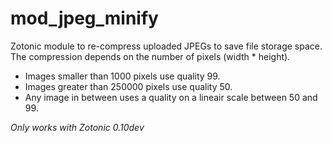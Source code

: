 mod_jpeg_minify
===============

Zotonic module to re-compress uploaded JPEGs to save file storage space.
The compression depends on the number of pixels (width * height).

 * Images smaller than 1000 pixels use quality 99.
 * Images greater than 250000 pixels use quality 50.
 * Any image in between uses a quality on a lineair scale between 50 and 99.

*Only works with Zotonic 0.10dev*
